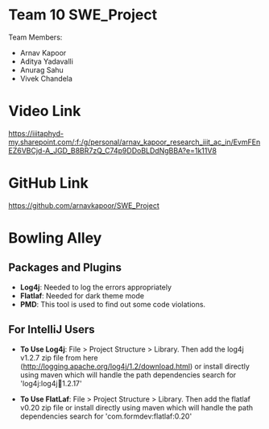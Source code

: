 # Team 10 SWE_Project

Team Members:
* Arnav Kapoor
* Aditya Yadavalli
* Anurag Sahu
* Vivek Chandela

# Video Link
https://iiitaphyd-my.sharepoint.com/:f:/g/personal/arnav_kapoor_research_iiit_ac_in/EvmFEnEZ6VBCjd-A_JGD_B8BR7zQ_C74p9DDoBLDdNgBBA?e=1k11V8

# GitHub Link
https://github.com/arnavkapoor/SWE_Project

# Bowling Alley

## Packages and Plugins 
- **Log4j**: Needed to log the errors appropriately
- **Flatlaf**: Needed for dark theme mode
- **PMD**: This tool is used to find out some code violations.

## For IntelliJ Users
- **To Use Log4j**: File > Project Structure > Library. Then add the log4j v1.2.7 zip file from here (http://logging.apache.org/log4j/1.2/download.html) or install directly using maven which will handle the path dependencies search for 'log4j:log4j:jar:1.2.17'


- **To Use FlatLaf**: File > Project Structure > Library. Then add the flatlaf v0.20 zip file or install directly using maven which will handle the path dependencies search for 'com.formdev:flatlaf:0.20'
